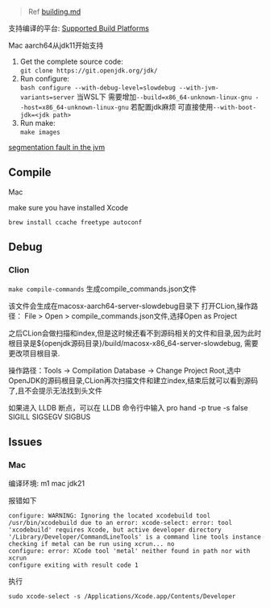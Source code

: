 


> Ref [building.md](https://github.com/openjdk/jdk/blob/master/doc/building.md)

支持编译的平台:
[Supported Build Platforms](https://wiki.openjdk.org/display/Build/Supported+Build+Platforms)

Mac aarch64从jdk11开始支持




1. Get the complete source code:<br/>
   `git clone https://git.openjdk.org/jdk/`
2. Run configure:<br/>
   `bash configure --with-debug-level=slowdebug --with-jvm-variants=server`
   当WSL下 需要增加`--build=x86_64-unknown-linux-gnu --host=x86_64-unknown-linux-gnu`
    若配置jdk麻烦 可直接使用`--with-boot-jdk=<jdk path>`
3. Run make:<br/>
   `make images`



[segmentation fault in the jvm](https://mail.openjdk.org/pipermail/jdk7-dev/2011-March/001983.html)


## Compile

Mac

make sure you have installed Xcode
```shell
brew install ccache freetype autoconf
```

## Debug

### Clion

`make compile-commands` 生成compile_commands.json文件

该文件会生成在macosx-aarch64-server-slowdebug目录下
打开CLion,操作路径： File > Open > compile_commands.json文件,选择Open as Project

之后CLion会做扫描和index,但是这时候还看不到源码相关的文件和目录,因为此时根目录是${openjdk源码目录}/build/macosx-x86_64-server-slowdebug, 需要更改项目根目录.

操作路径：Tools -> Compilation Database -> Change Project Root,选中OpenJDK的源码根目录,CLion再次扫描文件和建立index,结束后就可以看到源码了,且不会提示无法找到头文件


如果进入 LLDB 断点，可以在 LLDB 命令行中输入 pro hand -p true -s false SIGILL SIGSEGV SIGBUS



## Issues


### Mac

编译环境: m1 mac jdk21

报错如下

```
configure: WARNING: Ignoring the located xcodebuild tool /usr/bin/xcodebuild due to an error: xcode-select: error: tool 'xcodebuild' requires Xcode, but active developer directory '/Library/Developer/CommandLineTools' is a command line tools instance
checking if metal can be run using xcrun... no
configure: error: XCode tool 'metal' neither found in path nor with xcrun
configure exiting with result code 1
```

执行

```shell
sudo xcode-select -s /Applications/Xcode.app/Contents/Developer
```







